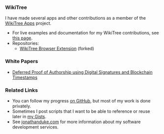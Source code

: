 ### WikiTree

I have made several apps and other contributions as a member of the [WikiTree Apps](https://www.wikitree.com/wiki/Project:WikiTree_Apps) project.

- For live examples and documentation for my WikiTree contributions, see [this page](https://apps.wikitree.com/apps/duke5773/).
- Repositories:
  - [WikiTree Browser Extension](https://github.com/jonathanduke/wikitree-browser-extension) (forked)


### White Papers
- [Deferred Proof of Authorship using Digital Signatures and Blockchain Timestamps](https://gist.github.com/jonathanduke/ea994a7aab0255d95664587bfdd8e23d)

### Related Links
- You can follow my progress [on GitHub](https://github.com/jonathanduke), but most of my work is done privately.
- Sometimes I post scripts that I want to be able to reference or reuse later in [my Gists](https://gist.github.com/jonathanduke).
- See [jonathanduke.com](https://www.jonathanduke.com/) for more information about my software development services.
